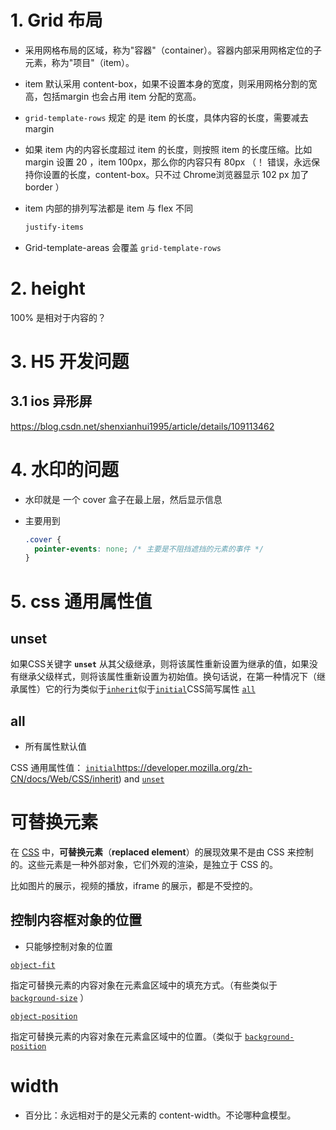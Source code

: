 # 1. Grid 布局

* 采用网格布局的区域，称为"容器"（container）。容器内部采用网格定位的子元素，称为"项目"（item）。
* item 默认采用 content-box，如果不设置本身的宽度，则采用网格分割的宽高，包括margin 也会占用 item 分配的宽高。
* `grid-template-rows` 规定 的是 item 的长度，具体内容的长度，需要减去 margin

* 如果 item 内的内容长度超过 item 的长度，则按照 item 的长度压缩。比如 margin 设置 20 ，item 100px，那么你的内容只有 80px （！ 错误，永远保持你设置的长度，content-box。只不过 Chrome浏览器显示 102 px 加了 border ）

* item 内部的排列写法都是 item 与 flex 不同

  ```css
  justify-items
  ```

* Grid-template-areas 会覆盖 `grid-template-rows`

# 2. height

100% 是相对于内容的？



# 3. H5 开发问题

## 3.1 ios 异形屏

https://blog.csdn.net/shenxianhui1995/article/details/109113462



# 4. 水印的问题

* 水印就是 一个 cover 盒子在最上层，然后显示信息

* 主要用到

  ```css
  .cover {
    pointer-events: none; /* 主要是不阻挡遮挡的元素的事件 */
  }
  ```

  

# 5. css 通用属性值

## unset

如果CSS关键字 **`unset`** 从其父级继承，则将该属性重新设置为继承的值，如果没有继承父级样式，则将该属性重新设置为初始值。换句话说，在第一种情况下（继承属性）它的行为类似于[`inherit`](https://developer.mozilla.org/zh-CN/docs/Web/CSS/inherit)似于[`initial`](https://developer.mozilla.org/zh-CN/docs/Web/CSS/initial)CSS简写属性 [`all`](https://developer.mozilla.org/zh-CN/docs/Web/CSS/all)

## all

* 所有属性默认值

  

CSS 通用属性值： [`initial`](https://developer.mozilla.org/zh-CN/docs/Web/CSS/initial)https://developer.mozilla.org/zh-CN/docs/Web/CSS/inherit) and [`unset`](https://developer.mozilla.org/zh-CN/docs/Web/CSS/unset)



# 可替换元素

在 [CSS](https://developer.mozilla.org/zh-CN/docs/Web/CSS) 中，**可替换元素**（**replaced element**）的展现效果不是由 CSS 来控制的。这些元素是一种外部对象，它们外观的渲染，是独立于 CSS 的。

比如图片的展示，视频的播放，iframe 的展示，都是不受控的。

## 控制内容框对象的位置

* 只能够控制对象的位置

[`object-fit`](https://developer.mozilla.org/zh-CN/docs/Web/CSS/object-fit)

指定可替换元素的内容对象在元素盒区域中的填充方式。（有些类似于 [`background-size`](https://developer.mozilla.org/zh-CN/docs/Web/CSS/background-size) ）

[`object-position`](https://developer.mozilla.org/zh-CN/docs/Web/CSS/object-position)

指定可替换元素的内容对象在元素盒区域中的位置。（类似于 [`background-position`](https://developer.mozilla.org/zh-CN/docs/Web/CSS/background-position)



# width

* 百分比：永远相对于的是父元素的 content-width。不论哪种盒模型。